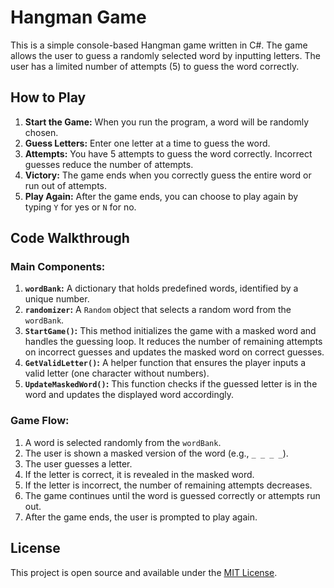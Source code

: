 # Hangman Game

This is a simple console-based Hangman game written in C#. The game allows the user to guess a randomly selected word by inputting letters. The user has a limited number of attempts (5) to guess the word correctly.

## How to Play

1. **Start the Game:** When you run the program, a word will be randomly chosen.
2. **Guess Letters:** Enter one letter at a time to guess the word.
3. **Attempts:** You have 5 attempts to guess the word correctly. Incorrect guesses reduce the number of attempts.
4. **Victory:** The game ends when you correctly guess the entire word or run out of attempts.
5. **Play Again:** After the game ends, you can choose to play again by typing `Y` for yes or `N` for no.

## Code Walkthrough

### Main Components:

1. **`wordBank`:** A dictionary that holds predefined words, identified by a unique number.
2. **`randomizer`:** A `Random` object that selects a random word from the `wordBank`.
3. **`StartGame()`:** This method initializes the game with a masked word and handles the guessing loop. It reduces the number of remaining attempts on incorrect guesses and updates the masked word on correct guesses.
4. **`GetValidLetter()`:** A helper function that ensures the player inputs a valid letter (one character without numbers).
5. **`UpdateMaskedWord()`:** This function checks if the guessed letter is in the word and updates the displayed word accordingly.

### Game Flow:

1. A word is selected randomly from the `wordBank`.
2. The user is shown a masked version of the word (e.g., `_ _ _ _`).
3. The user guesses a letter.
4. If the letter is correct, it is revealed in the masked word.
5. If the letter is incorrect, the number of remaining attempts decreases.
6. The game continues until the word is guessed correctly or attempts run out.
7. After the game ends, the user is prompted to play again.

## License

This project is open source and available under the [MIT License](LICENSE).

```

```
